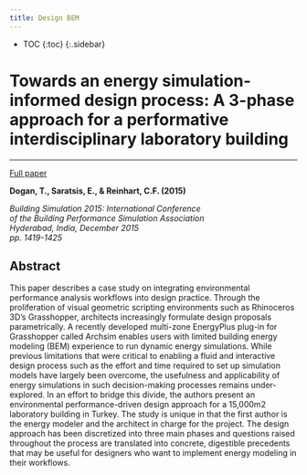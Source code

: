 ```yaml
---
title: Design BEM
---
```

* TOC
{:toc}
{:.sidebar}

# Towards an energy simulation-informed design process: A 3-phase approach for a performative interdisciplinary laboratory building
---

[Full paper](http://web.mit.edu/sustainabledesignlab/publications/BS2015_SimulationInformedDesignProcess.pdf)

**Dogan, T., Saratsis, E., & Reinhart, C.F. (2015)**

*Building Simulation 2015: International Conference <br/>
of the Building Performance Simulation Association <br/>
Hyderabad, India, December 2015 <br/>
pp. 1419-1425*

## Abstract

This paper describes a case study on integrating environmental performance analysis workflows into design practice. Through the proliferation of visual geometric scripting environments such as Rhinoceros 3D’s Grasshopper, architects increasingly formulate design proposals parametrically. A recently developed multi-zone EnergyPlus plug-in for Grasshopper called Archsim enables users with limited building energy modeling (BEM) experience to run dynamic energy simulations. While previous limitations that were critical to enabling a fluid and interactive design process such as the effort and time required to set up simulation models have largely been overcome, the usefulness and applicability of energy simulations in such decision-making processes remains under- explored. In an effort to bridge this divide, the authors present an environmental performance-driven design approach for a 15,000m2 laboratory building in Turkey. The study is unique in that the first author is the energy modeler and the architect in charge for the project. The design approach has been discretized into three main phases and questions raised throughout the process are translated into concrete, digestible precedents that may be useful for designers who want to implement energy modeling in their workflows.
